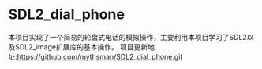 # SDL2_dial_phone
本项目实现了一个简易的轮盘式电话的模拟操作，主要利用本项目学习了SDL2以及SDL2_image扩展库的基本操作。
项目更新地址:https://github.com/mythsman/SDL2_dial_phone.git
